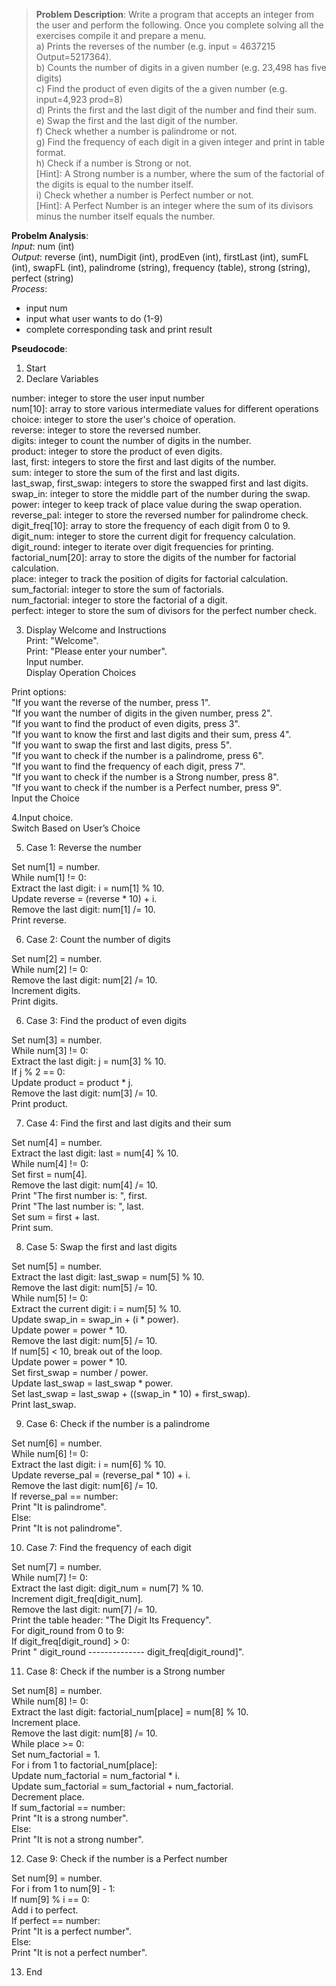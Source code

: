 > **Problem Description**: Write a program that accepts an integer from the user and perform the following. Once you complete solving all the exercises compile it and prepare a menu.  
> a) Prints the reverses of the number (e.g. input = 4637215 Output=5217364).  
> b) Counts the number of digits in a given number (e.g. 23,498 has five digits)  
> c) Find the product of even digits of the a given number (e.g. input=4,923 prod=8)  
> d) Prints the first and the last digit of the number and find their sum.  
> e) Swap the first and the last digit of the number.  
> f) Check whether a number is palindrome or not.  
> g) Find the frequency of each digit in a given integer and print in table format.  
> h) Check if a number is Strong or not.  
> [Hint]: A Strong number is a number, where the sum of the factorial of the digits is equal to the number itself.  
> i) Check whether a number is Perfect number or not.  
> [Hint]: A Perfect Number is an integer where the sum of its divisors minus the number itself equals the number.

**Probelm Analysis**:  
*Input*: num (int)  
*Output*: reverse (int), numDigit (int), prodEven (int), firstLast (int), sumFL (int), swapFL (int), palindrome (string), frequency (table), strong (string), perfect (string)  
*Process*:  
- input num
- input what user wants to do (1-9)
- complete corresponding task and print result

**Pseudocode**:  
1. Start  
2. Declare Variables  

number: integer to store the user input number  
num[10]: array to store various intermediate values for different operations  
choice: integer to store the user's choice of operation.  
reverse: integer to store the reversed number.  
digits: integer to count the number of digits in the number.  
product: integer to store the product of even digits. <br>
last, first: integers to store the first and last digits of the number. <br>
sum: integer to store the sum of the first and last digits. <br>
last_swap, first_swap: integers to store the swapped first and last digits. <br>
swap_in: integer to store the middle part of the number during the swap. <br>
power: integer to keep track of place value during the swap operation. <br>
reverse_pal: integer to store the reversed number for palindrome check. <br>
digit_freq[10]: array to store the frequency of each digit from 0 to 9. <br>
digit_num: integer to store the current digit for frequency calculation. <br>
digit_round: integer to iterate over digit frequencies for printing. <br>
factorial_num[20]: array to store the digits of the number for factorial calculation. <br>
place: integer to track the position of digits for factorial calculation. <br>
sum_factorial: integer to store the sum of factorials. <br>
num_factorial: integer to store the factorial of a digit. <br>
perfect: integer to store the sum of divisors for the perfect number check. <br>


3. Display Welcome and Instructions <br>
Print: "Welcome". <br>
Print: "Please enter your number". <br>
Input number. <br>
Display Operation Choices <br>

Print options: <br>
"If you want the reverse of the number, press 1". <br>
"If you want the number of digits in the given number, press 2". <br>
"If you want to find the product of even digits, press 3". <br>
"If you want to know the first and last digits and their sum, press 4". <br>
"If you want to swap the first and last digits, press 5". <br>
"If you want to check if the number is a palindrome, press 6". <br>
"If you want to find the frequency of each digit, press 7". <br>
"If you want to check if the number is a Strong number, press 8". <br>
"If you want to check if the number is a Perfect number, press 9". <br>
Input the Choice <br>

4.Input choice. <br>
Switch Based on User’s Choice <br>
 
5. Case 1: Reverse the number <br>

Set num[1] = number. <br>
While num[1] != 0: <br>
Extract the last digit: i = num[1] % 10. <br>
Update reverse = (reverse * 10) + i. <br>
Remove the last digit: num[1] /= 10. <br>
Print reverse. <br>

6. Case 2: Count the number of digits <br>
 
Set num[2] = number. <br>
While num[2] != 0: <br>
Remove the last digit: num[2] /= 10. <br>
Increment digits. <br>
Print digits. <br>

6. Case 3: Find the product of even digits <br>

Set num[3] = number. <br>
While num[3] != 0: <br>
Extract the last digit: j = num[3] % 10. <br>
If j % 2 == 0: <br>
Update product = product * j. <br>
Remove the last digit: num[3] /= 10. <br>
Print product. <br>

7. Case 4: Find the first and last digits and their sum <br>

Set num[4] = number. <br>
Extract the last digit: last = num[4] % 10. <br>
While num[4] != 0: <br>
Set first = num[4]. <br>
Remove the last digit: num[4] /= 10. <br>
Print "The first number is: ", first. <br>
Print "The last number is: ", last. <br>
Set sum = first + last. <br>
Print sum. <br>

8. Case 5: Swap the first and last digits <br>

Set num[5] = number. <br>
Extract the last digit: last_swap = num[5] % 10. <br>
Remove the last digit: num[5] /= 10. <br>
While num[5] != 0: <br>
Extract the current digit: i = num[5] % 10. <br>
Update swap_in = swap_in + (i * power). <br>
Update power = power * 10. <br>
Remove the last digit: num[5] /= 10. <br>
If num[5] < 10, break out of the loop. <br>
Update power = power * 10. <br> 
Set first_swap = number / power. <br> 
Update last_swap = last_swap * power.<br>
Set last_swap = last_swap + ((swap_in * 10) + first_swap). <br>
Print last_swap.<br>

9. Case 6: Check if the number is a palindrome<br>

Set num[6] = number.<br>
While num[6] != 0:<br>
Extract the last digit: i = num[6] % 10.<br>
Update reverse_pal = (reverse_pal * 10) + i.<br>
Remove the last digit: num[6] /= 10.<br>
If reverse_pal == number:<br>
Print "It is palindrome".<br>
Else:<br>
Print "It is not palindrome".<br>

10. Case 7: Find the frequency of each digit<br>

Set num[7] = number.<br>
While num[7] != 0:<br>
Extract the last digit: digit_num = num[7] % 10.<br>
Increment digit_freq[digit_num].<br>
Remove the last digit: num[7] /= 10.<br>
Print the table header: "The Digit Its Frequency".<br>
For digit_round from 0 to 9:<br>
If digit_freq[digit_round] > 0:<br>
Print " digit_round -------------- digit_freq[digit_round]".<br>

11. Case 8: Check if the number is a Strong number<br>

Set num[8] = number.<br>
While num[8] != 0:<br>
Extract the last digit: factorial_num[place] = num[8] % 10.<br>
Increment place.<br>
Remove the last digit: num[8] /= 10.<br>
While place >= 0:<br>
Set num_factorial = 1.<br>
For i from 1 to factorial_num[place]:<br>
Update num_factorial = num_factorial * i.<br>
Update sum_factorial = sum_factorial + num_factorial.<br>
Decrement place.<br>
If sum_factorial == number:<br>
Print "It is a strong number".<br>
Else:<br>
Print "It is not a strong number".<br>

12. Case 9: Check if the number is a Perfect number<br>

Set num[9] = number.<br>
For i from 1 to num[9] - 1:<br>
If num[9] % i == 0:<br>
Add i to perfect.<br>
If perfect == number:<br>
Print "It is a perfect number".<br>
Else:<br>
Print "It is not a perfect number".<br>

13. End<br>
